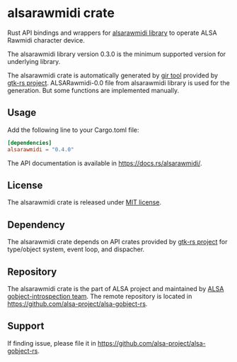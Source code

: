 # alsarawmidi crate

Rust API bindings and wrappers for [alsarawmidi library](https://github.com/alsa-project/alsa-gobject) to
operate ALSA Rawmidi character device.

The alsarawmidi library version 0.3.0 is the minimum supported version for underlying library.

The alsarawmidi crate is automatically generated by [gir tool](https://gtk-rs.org/gir/book/) provided
by [gtk-rs project](https://gtk-rs.org/). ALSARawmidi-0.0 file from alsarawmidi library is used for the
generation. But some functions are implemented manually.

## Usage

Add the following line to your Cargo.toml file:

```toml
[dependencies]
alsarawmidi = "0.4.0"
```

The API documentation is available in <https://docs.rs/alsarawmidi/>.

## License

The alsarawmidi crate is released under [MIT license](https://spdx.org/licenses/MIT.html).

## Dependency

The alsarawmidi crate depends on API crates provided by [gtk-rs project](https://gtk-rs.org/) for
type/object system, event loop, and dispacher.

## Repository

The alsarawmidi crate is the part of ALSA project and maintained by
[ALSA gobject-introspection team](https://alsa-project.github.io/gobject-introspection-docs/).
The remote repository is located in <https://github.com/alsa-project/alsa-gobject-rs>.

## Support

If finding issue, please file it in <https://github.com/alsa-project/alsa-gobject-rs>.

